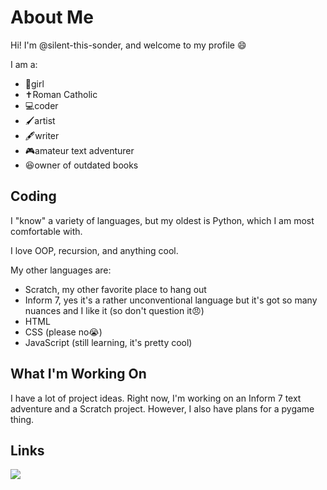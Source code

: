 <h1>About Me</h1>
<p>Hi! I'm @silent-this-sonder, and welcome to my profile 😄</p>

<p>I am a:</p>
<ul>
<li>👧girl</li>
<li>✝️Roman Catholic</li>
<li>💻coder</li>
<li>🖌️artist</li>
<li>🖋️writer</li>
<li>🎮amateur text adventurer</li>
<li>😆owner of outdated books</li>
</ul>

<h2>Coding</h2>
<p>I "know" a variety of languages, but my oldest is Python, which I am most comfortable with.</p>

<p>I love OOP, recursion, and anything cool.</p>

<p>My other languages are:</p>
<ul>
<li>Scratch, my other favorite place to hang out</li>
<li>Inform 7, yes it's a rather unconventional language but it's got so many nuances and I like it (so don't question it😠)</li>
<li>HTML</li>
<li>CSS (please no😭)</li>
<li>JavaScript (still learning, it's pretty cool)</li>
</ul>

<h2>What I'm Working On</h2>
<p>I have a lot of project ideas.  Right now, I'm working on an Inform 7 text adventure and a Scratch project.  However, I also have plans for a pygame thing.</p>

<h2>Links</h2>
<a href="https://scratch.mit.edu/users/TeenySpoon/"><img src="https://upload.wikimedia.org/wikipedia/commons/thumb/b/b1/Scratch_S.svg/64px-Scratch_S.svg.png"></a>
